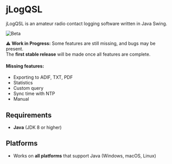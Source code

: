 # jLogQSL

jLogQSL is an amateur radio contact logging software written in Java Swing.

![Beta](https://img.shields.io/badge/status-beta-yellow)

⚠️ **Work in Progress:** Some features are still missing, and bugs may be present.  
The **first stable release** will be made once all features are complete.

#### Missing features:
- Exporting to ADIF, TXT, PDF
- Statistics
- Custom query
- Sync time with NTP
- Manual

## Requirements
- **Java** (JDK 8 or higher)

## Platforms
- Works on **all platforms** that support Java (Windows, macOS, Linux)
